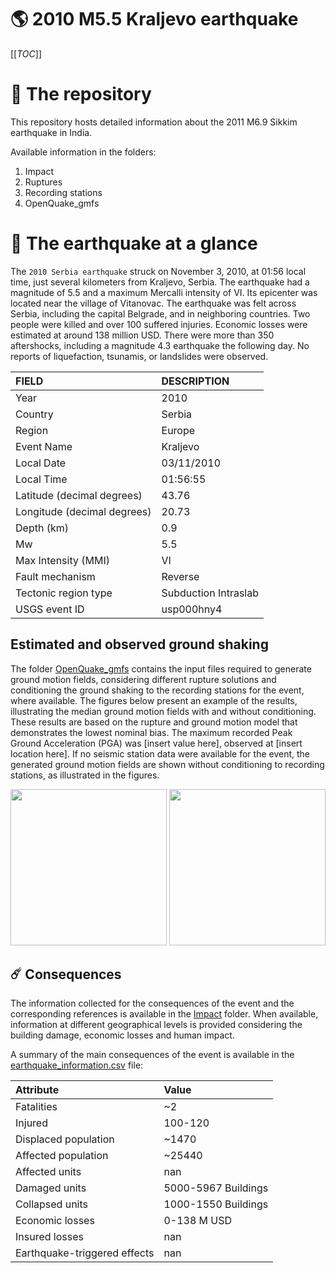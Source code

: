 # 🌎 2010 M5.5 Kraljevo earthquake
[[_TOC_]]

# 📂 The repository

This repository hosts detailed information about the 2011 M6.9 Sikkim earthquake in India.

Available information in the folders:

1. Impact
2. Ruptures
3. Recording stations
4. OpenQuake_gmfs


# 🚀 The earthquake at a glance 

The `2010 Serbia earthquake` struck on November 3, 2010, at 01:56 local time, just several kilometers from Kraljevo, Serbia. The earthquake had a magnitude of 5.5 and a maximum Mercalli intensity of VI. Its epicenter was located near the village of Vitanovac. The earthquake was felt across Serbia, including the capital Belgrade, and in neighboring countries. Two people were killed and over 100 suffered injuries. Economic losses were estimated at around 138 million USD. There were more than 350 aftershocks, including a magnitude 4.3 earthquake the following day. No reports of liquefaction, tsunamis, or landslides were observed.

| FIELD | DESCRIPTION |
|:-------|:-------------|
| Year | 2010 |
| Country | Serbia |
| Region | Europe |
| Event Name | Kraljevo |
| Local Date | 03/11/2010 |
| Local Time | 01:56:55 |
| Latitude (decimal degrees) | 43.76 |
| Longitude (decimal degrees) | 20.73 |
| Depth (km) | 0.9 |
| Mw | 5.5 |
| Max Intensity (MMI) | VI |
| Fault mechanism | Reverse |
| Tectonic region type | Subduction Intraslab |
| USGS event ID | usp000hny4 |

## Estimated and observed ground shaking

The folder [OpenQuake_gmfs](./OpenQuake_gmfs/) contains the input files required to generate ground motion fields, considering different rupture solutions and conditioning the ground shaking to the recording stations for the event, where available. The figures below present an example of the results, illustrating the median ground motion fields with and without conditioning. These results are based on the rupture and ground motion model that demonstrates the lowest nominal bias. The maximum recorded Peak Ground Acceleration (PGA) was [insert value here], observed at [insert location here]. If no seismic station data were available for the event, the generated ground motion fields are shown without conditioning to recording stations, as illustrated in the figures.

<img src="./OpenQuake_gmfs/median_gmf_stations_none.png" height="250">
<img src="./OpenQuake_gmfs/median_gmf_stations_seismic.png" height="250">

## ☄️ Consequences

The information collected for the consequences of the event and the corresponding references is available in the [Impact](./Impact) folder. When available, information at different geographical levels is provided considering the building damage, economic losses and human impact.

A summary of the main consequences of the event is available in the [earthquake_information.csv](./earthquake_information.csv) file:

| Attribute | Value |
|:-------|:-------------|
| Fatalities | ~2 |
| Injured | 100-120 |
| Displaced population | ~1470 |
| Affected population | ~25440 |
| Affected units | nan |
| Damaged units | 5000-5967 Buildings |
| Collapsed units | 1000-1550 Buildings |
| Economic losses | 0-138 M USD |
| Insured losses | nan |
| Earthquake-triggered effects | nan |